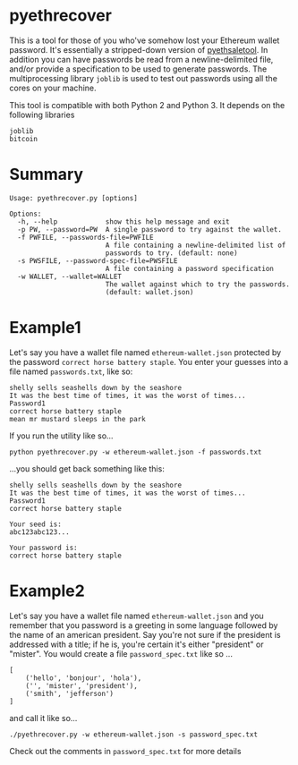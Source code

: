 pyethrecover
============

This is a tool for those of you who've somehow lost your Ethereum wallet password. 
It's essentially a stripped-down version of [pyethsaletool](https://github.com/ethereum/pyethsaletool).  In addition you can have passwords be read from a newline-delimited file, and/or provide a specification
to be used to generate passwords. The multiprocessing library `joblib` is used to test out passwords using
all the cores on your machine. 

This tool is compatible with both Python 2 and Python 3. It depends on the following libraries
    
    joblib
    bitcoin

Summary
=======

    Usage: pyethrecover.py [options]
    
    Options:
      -h, --help            show this help message and exit
      -p PW, --password=PW  A single password to try against the wallet.
      -f PWFILE, --passwords-file=PWFILE
                            A file containing a newline-delimited list of
                            passwords to try. (default: none)
      -s PWSFILE, --password-spec-file=PWSFILE
                            A file containing a password specification
      -w WALLET, --wallet=WALLET
                            The wallet against which to try the passwords.
                            (default: wallet.json)
    

Example1
=======

Let's say you have a wallet file named `ethereum-wallet.json` protected by the password `correct horse battery staple`. You enter your guesses into a file named `passwords.txt`, like so:

    shelly sells seashells down by the seashore
    It was the best time of times, it was the worst of times...
    Password1
    correct horse battery staple
    mean mr mustard sleeps in the park

If you run the utility like so...

    python pyethrecover.py -w ethereum-wallet.json -f passwords.txt

...you should get back something like this:

    shelly sells seashells down by the seashore
    It was the best time of times, it was the worst of times...
    Password1
    correct horse battery staple

    Your seed is:
    abc123abc123...

    Your password is:
    correct horse battery staple

Example2
=======
Let's say you have a wallet file named `ethereum-wallet.json` 
and you remember that you password is a greeting in some 
language followed by the name of an american president. 
Say you're not sure if the president is addressed with a title; 
if he is, you're certain it's either "president" or "mister". 
You would create a file `password_spec.txt` like so ...

    [
        ('hello', 'bonjour', 'hola'),
        ('', 'mister', 'president'),
        ('smith', 'jefferson')
    ]

and call it like so...

    ./pyethrecover.py -w ethereum-wallet.json -s password_spec.txt

Check out the comments in `password_spec.txt` for more details


